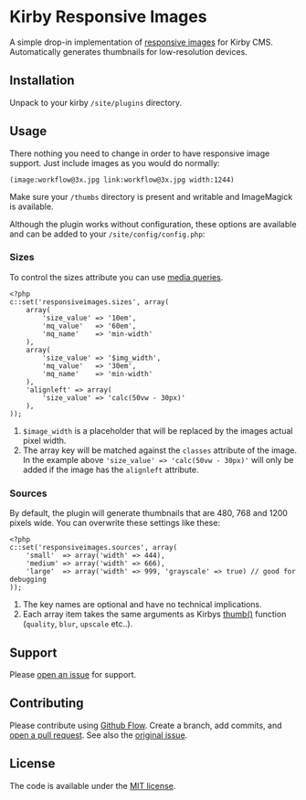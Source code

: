 # Kirby Responsive Images

A simple drop-in implementation of [responsive images](https://responsiveimages.org/) for Kirby CMS. Automatically generates thumbnails for low-resolution devices.

## Installation

Unpack to your kirby `/site/plugins` directory.

## Usage

There nothing you need to change in order to have responsive image support. Just include images as you would do normally:

`(image:workflow@3x.jpg link:workflow@3x.jpg width:1244)`

Make sure your `/thumbs` directory is present and writable and ImageMagick is available.

Although the plugin works without configuration, these options are available and can be added to your `/site/config/config.php`:

### Sizes

To control the sizes attribute you can use [media queries](https://ericportis.com/posts/2014/srcset-sizes/).

```
<?php
c::set('responsiveimages.sizes', array( 
    array(
        'size_value' => '10em',
        'mq_value'   => '60em',
        'mq_name'    => 'min-width'
    ),
    array(
        'size_value' => '$img_width',
        'mq_value'   => '30em',
        'mq_name'    => 'min-width'
    ),
    'alignleft' => array(
        'size_value' => 'calc(50vw - 30px)'
    ),
));
```

1. `$image_width` is a placeholder that will be replaced by the images actual pixel width.
2. The array key will be matched against the `classes` attribute of the image. In the example above `'size_value' => 'calc(50vw - 30px)'` will only be added if the image has the `alignleft` attribute.

### Sources

By default, the plugin will generate thumbnails that are 480, 768 and 1200 pixels wide. You can overwrite these settings like these: 

```
<?php
c::set('responsiveimages.sources', array( 
    'small'  => array('width' => 444),
    'medium' => array('width' => 666),
    'large'  => array('width' => 999, 'grayscale' => true) // good for debugging
));
```

1. The key names are optional and have no technical implications.
2. Each array item takes the same arguments as Kirbys [thumb()](http://getkirby.com/docs/cheatsheet/helpers/thumb) function (`quality`, `blur`, `upscale` etc..).

## Support

Please [open an issue](https://github.com/jancbeck/kirby-responsive-images/issues/new) for support.

## Contributing

Please contribute using [Github Flow](https://guides.github.com/introduction/flow/). Create a branch, add commits, and [open a pull request](https://github.com/jancbeck/kirby-responsive-images/compare/).
See also the [original issue](https://github.com/getkirby/kirby/issues/73#issuecomment-149279023). 

## License

The code is available under the [MIT license](https://opensource.org/licenses/MIT).